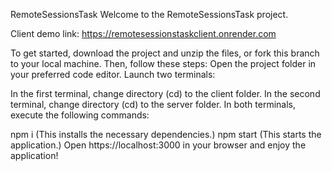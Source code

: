 RemoteSessionsTask
Welcome to the RemoteSessionsTask project.

Client demo link: https://remotesessionstaskclient.onrender.com

To get started, download the project and unzip the files, or fork this branch to your local machine. Then, follow these steps:
Open the project folder in your preferred code editor.
Launch two terminals:

In the first terminal, change directory (cd) to the client folder.
In the second terminal, change directory (cd) to the server folder.
In both terminals, execute the following commands:

npm i (This installs the necessary dependencies.)
npm start (This starts the application.)
Open https://localhost:3000 in your browser and enjoy the application!
